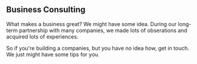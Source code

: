 
## Business Consulting

What makes a business great? We might have some idea. During our long-term partnership with many companies, we made lots of obserations and acquired lots of experiences. 

So if you're building a companies, but you have no idea how, get in touch. We just might have some tips for you.